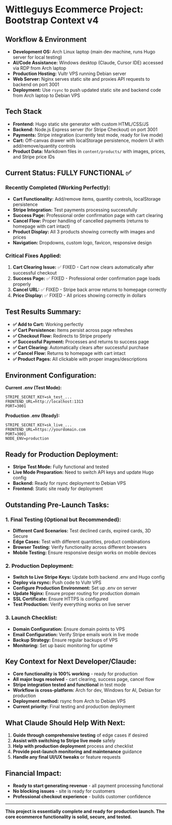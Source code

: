# Wittleguys Ecommerce Project: Bootstrap Context v4

## Workflow & Environment
- **Development OS:** Arch Linux laptop (main dev machine, runs Hugo server for local testing)
- **AI/Code Assistance:** Windows desktop (Claude, Cursor IDE) accessed via RDP from Arch laptop
- **Production Hosting:** Vultr VPS running Debian server
- **Web Server:** Nginx serves static site and proxies API requests to backend on port 3001
- **Deployment:** Use `rsync` to push updated static site and backend code from Arch laptop to Debian VPS

## Tech Stack
- **Frontend:** Hugo static site generator with custom HTML/CSS/JS
- **Backend:** Node.js Express server (for Stripe Checkout) on port 3001
- **Payments:** Stripe integration (currently test mode, ready for live mode)
- **Cart:** Off-canvas drawer with localStorage persistence, modern UI with add/remove/quantity controls
- **Product Data:** Markdown files in `content/products/` with images, prices, and Stripe price IDs

## Current Status: FULLY FUNCTIONAL ✅

### Recently Completed (Working Perfectly):
- **Cart Functionality:** Add/remove items, quantity controls, localStorage persistence
- **Stripe Integration:** Test payments processing successfully
- **Success Page:** Professional order confirmation page with cart clearing
- **Cancel Flow:** Proper handling of cancelled payments (returns to homepage with cart intact)
- **Product Display:** All 3 products showing correctly with images and prices
- **Navigation:** Dropdowns, custom logo, favicon, responsive design

### Critical Fixes Applied:
1. **Cart Clearing Issue:** ✅ FIXED - Cart now clears automatically after successful checkout
2. **Success Page:** ✅ FIXED - Professional order confirmation page loads properly
3. **Cancel URL:** ✅ FIXED - Stripe back arrow returns to homepage correctly
4. **Price Display:** ✅ FIXED - All prices showing correctly in dollars

## Test Results Summary:
- **✅ Add to Cart:** Working perfectly
- **✅ Cart Persistence:** Items persist across page refreshes
- **✅ Checkout Flow:** Redirects to Stripe properly
- **✅ Successful Payment:** Processes and returns to success page
- **✅ Cart Clearing:** Automatically clears after successful purchase
- **✅ Cancel Flow:** Returns to homepage with cart intact
- **✅ Product Pages:** All clickable with proper images/descriptions

## Environment Configuration:
**Current .env (Test Mode):**
```
STRIPE_SECRET_KEY=sk_test_...
FRONTEND_URL=http://localhost:1313
PORT=3001
```

**Production .env (Ready):**
```
STRIPE_SECRET_KEY=sk_live_...
FRONTEND_URL=https://yourdomain.com
PORT=3001
NODE_ENV=production
```

## Ready for Production Deployment:
- **Stripe Test Mode:** Fully functional and tested
- **Live Mode Preparation:** Need to switch API keys and update Hugo config
- **Backend:** Ready for rsync deployment to Debian VPS
- **Frontend:** Static site ready for deployment

## Outstanding Pre-Launch Tasks:

### 1. Final Testing (Optional but Recommended):
- **Different Card Scenarios:** Test declined cards, expired cards, 3D Secure
- **Edge Cases:** Test with different quantities, product combinations
- **Browser Testing:** Verify functionality across different browsers
- **Mobile Testing:** Ensure responsive design works on mobile devices

### 2. Production Deployment:
- **Switch to Live Stripe Keys:** Update both backend .env and Hugo config
- **Deploy via rsync:** Push code to Vultr VPS
- **Configure Production Environment:** Set up .env on server
- **Update Nginx:** Ensure proper routing for production domain
- **SSL Certificate:** Ensure HTTPS is configured
- **Test Production:** Verify everything works on live server

### 3. Launch Checklist:
- **Domain Configuration:** Ensure domain points to VPS
- **Email Configuration:** Verify Stripe emails work in live mode
- **Backup Strategy:** Ensure regular backups of VPS
- **Monitoring:** Set up basic monitoring for uptime

## Key Context for Next Developer/Claude:
- **Core functionality is 100% working** - ready for production
- **All major bugs resolved** - cart clearing, success page, cancel flow
- **Stripe integration tested and functional** in test mode
- **Workflow is cross-platform:** Arch for dev, Windows for AI, Debian for production
- **Deployment method:** rsync from Arch to Debian VPS
- **Current priority:** Final testing and production deployment

## What Claude Should Help With Next:
1. **Guide through comprehensive testing** of edge cases if desired
2. **Assist with switching to Stripe live mode** safely
3. **Help with production deployment** process and checklist
4. **Provide post-launch monitoring and maintenance** guidance
5. **Handle any final UI/UX tweaks** or feature requests

## Financial Impact:
- **Ready to start generating revenue** - all payment processing functional
- **No blocking issues** - site is ready for customers
- **Professional checkout experience** - builds customer confidence

---

**This project is essentially complete and ready for production launch. The core ecommerce functionality is solid, secure, and tested.**
